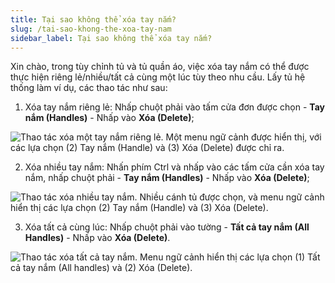 ```yaml
---
title: Tại sao không thể xóa tay nắm?
slug: /tai-sao-khong-the-xoa-tay-nam
sidebar_label: Tại sao không thể xóa tay nắm?
---
```


Xin chào, trong tùy chỉnh tủ và tủ quần áo, việc xóa tay nắm có thể được thực hiện riêng lẻ/nhiều/tất cả cùng một lúc tùy theo nhu cầu. Lấy tủ hệ thống làm ví dụ, các thao tác như sau:

1. Xóa tay nắm riêng lẻ: Nhấp chuột phải vào tấm cửa đơn được chọn - **Tay nắm (Handles)** - Nhấp vào **Xóa (Delete)**;

![Thao tác xóa một tay nắm riêng lẻ. Một menu ngữ cảnh được hiển thị, với các lựa chọn (2) Tay nắm (Handle) và (3) Xóa (Delete) được chỉ ra.](https://storage.googleapis.com/jegavn_kb/images/e06fd0c2-22f7-4de1-9fd4-be45f75260cb.png)

2. Xóa nhiều tay nắm: Nhấn phím Ctrl và nhấp vào các tấm cửa cần xóa tay nắm, nhấp chuột phải - **Tay nắm (Handles)** - Nhấp vào **Xóa (Delete)**;

![Thao tác xóa nhiều tay nắm. Nhiều cánh tủ được chọn, và menu ngữ cảnh hiển thị các lựa chọn (2) Tay nắm (Handle) và (3) Xóa (Delete).](https://storage.googleapis.com/jegavn_kb/images/dc8affc8-26dc-4fdf-996c-dbf0a6aaa85e.png)

3. Xóa tất cả cùng lúc: Nhấp chuột phải vào tường - **Tất cả tay nắm (All Handles)** - Nhấp vào **Xóa (Delete)**.

![Thao tác xóa tất cả tay nắm. Menu ngữ cảnh hiển thị các lựa chọn (1) Tất cả tay nắm (All handles) và (2) Xóa (Delete).](https://storage.googleapis.com/jegavn_kb/images/0e4212c1-80d6-4cf4-b8fc-77ab44ae82cb.png)